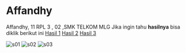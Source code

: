 # Affandhy

Affandhy, 11 RPL 3 , 02 ,SMK TELKOM MLG
Jika ingin tahu **hasilnya** bisa diklik berikut ini
[Hasil 1](https://cloud.githubusercontent.com/assets/22174350/20062347/f8019990-a535-11e6-9bd2-26da68d3862e.PNG)
[Hasil 2](https://cloud.githubusercontent.com/assets/22174350/20062348/f806145c-a535-11e6-8215-13ea2c271362.PNG)
[Hasil 3](https://cloud.githubusercontent.com/assets/22174350/20062349/f80ba5a2-a535-11e6-902a-67d3362d3c36.PNG)

![s01](https://cloud.githubusercontent.com/assets/22174350/20062347/f8019990-a535-11e6-9bd2-26da68d3862e.PNG)
![s02](https://cloud.githubusercontent.com/assets/22174350/20062348/f806145c-a535-11e6-8215-13ea2c271362.PNG)
![s03](https://cloud.githubusercontent.com/assets/22174350/20062349/f80ba5a2-a535-11e6-902a-67d3362d3c36.PNG)
